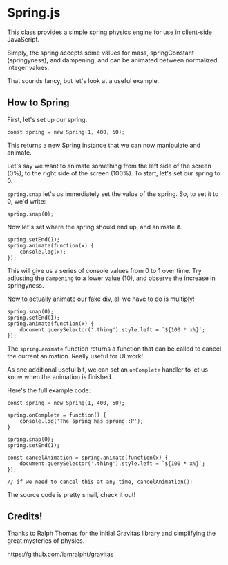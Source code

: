 # Spring.js

This class provides a simple spring physics engine for use in client-side JavaScript.  

Simply, the spring accepts some values for mass, springConstant (springyness), and dampening,
and can be animated between normalized integer values.  

That sounds fancy, but let's look at a useful example.

## How to Spring

First, let's set up our spring:

`const spring = new Spring(1, 400, 50);`

This returns a new Spring instance that we can now manipulate and animate.  

Let's say we want to animate something from the left side of the screen (0%), to the right side of the screen (100%).
To start, let's set our spring to 0.

`spring.snap` let's us immediately set the value of the spring. So, to set it to 0, we'd write:

`spring.snap(0);`

Now let's set where the spring should end up, and animate it.

```
spring.setEnd(1);
spring.animate(function(x) {
    console.log(x);
});
```

This will give us a series of console values from 0 to 1 over time. Try adjusting the `dampening` to a lower value (10), and observe the increase in springyness.  

Now to actually animate our fake div, all we have to do is multiply!

```
spring.snap(0);
spring.setEnd(1);
spring.animate(function(x) {
    document.querySelector('.thing').style.left = `${100 * x%}`;
});
```

The `spring.animate` function returns a function that can be called to cancel the current animation. Really useful for UI work!  

As one additional useful bit, we can set an `onComplete` handler to let us know when the animation is finished.

Here's the full example code:

```
const spring = new Spring(1, 400, 50);

spring.onComplete = function() {
    console.log('The spring has sprung :P');
}

spring.snap(0);
spring.setEnd(1);

const cancelAnimation = spring.animate(function(x) {
    document.querySelector('.thing').style.left = `${100 * x%}`;
});

// if we need to cancel this at any time, cancelAnimation()!
```


The source code is pretty small, check it out!

## Credits!

Thanks to Ralph Thomas for the initial Gravitas library and simplifying the great mysteries of physics.

https://github.com/iamralpht/gravitas
